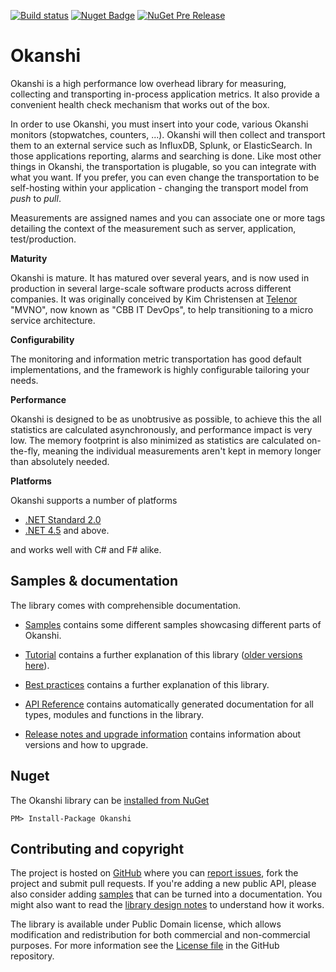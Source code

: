 [![Build status](https://ci.appveyor.com/api/projects/status/g9glkc76m1cala6b/branch/master?svg=true)](https://ci.appveyor.com/project/Mvno/okanshi/branch/master) [![Nuget Badge](https://img.shields.io/nuget/v/Okanshi.svg)](https://www.nuget.org/packages/Okanshi/) [![NuGet Pre Release](https://img.shields.io/nuget/vpre/Okanshi.svg)](https://www.nuget.org/packages/Okanshi/)



# Okanshi

Okanshi is a high performance low overhead library for measuring, collecting and transporting in-process application metrics. It also provide a convenient health check mechanism that works out of the box.

In order to use Okanshi, you must insert into your code, various Okanshi monitors (stopwatches, counters, ...). Okanshi will then collect and transport them to an external service such as InfluxDB, Splunk, or ElasticSearch. In those applications reporting, alarms and searching is done. Like most other things in Okanshi, the transportation is plugable, so you can integrate with what you want. If you prefer, you can even change the transportation to be self-hosting within your application - changing the transport model from *push* to *pull*.

Measurements are assigned names and you can associate one or more tags detailing the context of the measurement such as server, application, test/production.


**Maturity**

Okanshi is mature. It has matured over several years, and is now used in production in several large-scale software products across different companies. It was originally conceived by Kim Christensen at [Telenor](https://www.telenor.dk/) "MVNO", now known as "CBB IT DevOps", to help transitioning to a micro service architecture. 

**Configurability**

The monitoring and information metric transportation has good default implementations, and the framework is highly configurable tailoring your needs. 

**Performance**

Okanshi is designed to be as unobtrusive as possible, to achieve this the all statistics are calculated asynchronously, and performance impact is very low. The memory footprint is also minimized as statistics are calculated on-the-fly, meaning the individual measurements aren't kept in memory longer than absolutely needed.


**Platforms**

Okanshi supports a number of platforms
 * [.NET Standard 2.0](https://www.microsoft.com/net) 
 * [.NET 4.5](https://www.microsoft.com/net) and above.

and works well with C# and F# alike.


## Samples & documentation

The library comes with comprehensible documentation. 

 * [Samples](samples) contains some different samples showcasing different parts of Okanshi.

 * [Tutorial](documentation\tutorial.md) contains a further explanation of this library ([older versions here](documentation)).
 
 * [Best practices](documentation/best_practices.md) contains a further explanation of this library.
 
 * [API Reference](http://mvno.github.io/Okanshi/reference/index.html) contains automatically generated documentation for all types, modules
   and functions in the library.

 * [Release notes and upgrade information](https://github.com/mvno/Okanshi/blob/master/RELEASE_NOTES.md) contains information about versions and how to upgrade.


## Nuget

The Okanshi library can be [installed from NuGet](https://nuget.org/packages/Okanshi)

```PM> Install-Package Okanshi```



## Contributing and copyright

The project is hosted on [GitHub][gh] where you can [report issues][issues], fork 
the project and submit pull requests. If you're adding a new public API, please also 
consider adding [samples][content] that can be turned into a documentation. You might
also want to read the [library design notes][readme] to understand how it works.

The library is available under Public Domain license, which allows modification and 
redistribution for both commercial and non-commercial purposes. For more information see the 
[License file][license] in the GitHub repository. 

  [content]: https://github.com/mvno/Okanshi/tree/master/docs/content
  [gh]: https://github.com/mvno/Okanshi
  [issues]: https://github.com/mvno/Okanshi/issues
  [readme]: https://github.com/mvno/Okanshi/blob/master/README.md
  [license]: https://github.com/mvno/Okanshi/blob/master/LICENSE.txt
